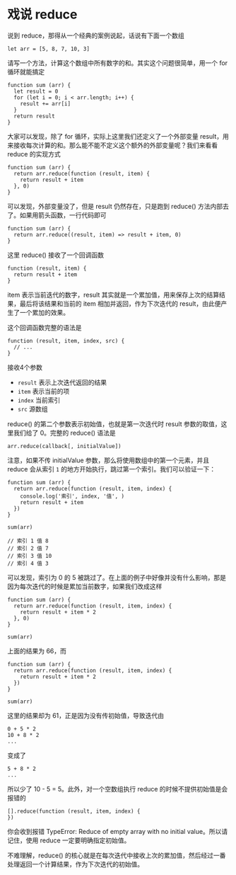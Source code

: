 # 戏说 reduce

说到 reduce，那得从一个经典的案例说起，话说有下面一个数组

```
let arr = [5, 8, 7, 10, 3]
```

请写一个方法，计算这个数组中所有数字的和。其实这个问题很简单，用一个 for 循环就能搞定

```
function sum (arr) {
  let result = 0
  for (let i = 0; i < arr.length; i++) {
    result += arr[i]
  }
  return result
}
```

大家可以发现，除了 for 循环，实际上这里我们还定义了一个外部变量 result，用来接收每次计算的和。那么能不能不定义这个额外的外部变量呢？我们来看看 reduce 的实现方式

```
function sum (arr) {
  return arr.reduce(function (result, item) {
    return result + item
  }, 0)
}
```

可以发现，外部变量没了，但是 result 仍然存在，只是跑到 reduce() 方法内部去了。如果用箭头函数，一行代码即可

```
function sum (arr) {
  return arr.reduce((result, item) => result + item, 0)
}
```

这里 reduce() 接收了一个回调函数

```
function (result, item) {
  return result + item
}
```

item 表示当前迭代的数字，result 其实就是一个累加值，用来保存上次的结算结果，最后将该结果和当前的 item 相加并返回，作为下次迭代的 result，由此便产生了一个累加的效果。

这个回调函数完整的语法是

```
function (result, item, index, src) {
  // ...
}
```

接收4个参数

* `result` 表示上次迭代返回的结果
* `item` 表示当前的项
* `index` 当前索引
* `src` 源数组

reduce() 的第二个参数表示初始值，也就是第一次迭代时 result 参数的取值，这里我们给了 0。完整的 reduce() 语法是

```
arr.reduce(callback[, initialValue])
```

注意，如果不传 initialValue 参数，那么将使用数组中的第一个元素，并且 reduce 会从索引 `1` 的地方开始执行，跳过第一个索引。我们可以验证一下：

```
function sum (arr) {
  return arr.reduce(function (result, item, index) {
    console.log('索引', index, '值', )
    return result + item
  })
}

sum(arr)

// 索引 1 值 8
// 索引 2 值 7
// 索引 3 值 10
// 索引 4 值 3
```

可以发现，索引为 0 的 5 被跳过了。在上面的例子中好像并没有什么影响，那是因为每次迭代的时候是累加当前数字，如果我们改成这样

```
function sum (arr) {
  return arr.reduce(function (result, item, index) {
    return result + item * 2
  }, 0)
}

sum(arr)
```

上面的结果为 66，而

```
function sum (arr) {
  return arr.reduce(function (result, item, index) {
    return result + item * 2
  })
}

sum(arr)
```

这里的结果却为 61，正是因为没有传初始值，导致迭代由

```
0 + 5 * 2
10 + 8 * 2
...
```

变成了

```
5 + 8 * 2
...
```

所以少了 10 - 5 = 5。此外，对一个空数组执行 reduce 的时候不提供初始值是会报错的

```
[].reduce(function (result, item, index) {
})
```

你会收到报错 TypeError: Reduce of empty array with no initial value。所以请记住，使用 reduce 一定要明确指定初始值。

不难理解，reduce() 的核心就是在每次迭代中接收上次的累加值，然后经过一番处理返回一个计算结果，作为下次迭代的初始值。